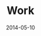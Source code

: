 ---
layout: message
category: message
series: "The New Man"
title: "Work"
date: 2014-05-10
audio-description: "Kirk talks about the work of following."
audio: "http://www.crossroads.net/players/media/hq/thenewman_03.mp3"
audio-title: "Work"
audio-duration: "&#58;"
program-description: "Program"
program: "http://www.crossroads.net/players/media/hq/05_10-11_14Program_LO.pdf"
program-title: "Work"
video-description: "Kirk talks about the work of following."
video-title: "Work"
video: "https://s3.amazonaws.com/crossroadsvideomessages/thenewman_03.mp4"
video-poster: "https://www.crossroads.net/uploadedfiles/thenewman_03.jpg"
---